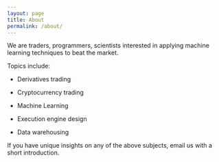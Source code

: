 ```yaml
---
layout: page
title: About
permalink: /about/
---
```


We are traders, programmers, scientists interested in applying machine learning techniques to beat the market.

Topics include:

* Derivatives trading

* Cryptocurrency trading

* Machine Learning

* Execution engine design

* Data warehousing

If you have unique insights on any of the above subjects, email us with a short introduction.
